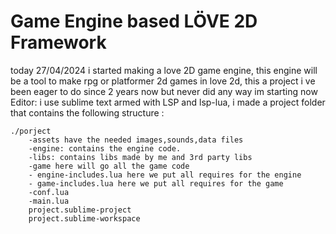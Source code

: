# Game Engine based LÖVE 2D Framework
today 27/04/2024 i started making a  love 2D game engine, this engine will be a tool to make rpg or platformer 2d games in love 2d, this a  project i ve been eager to do since 2 years now but never did any way im starting now
 Editor: i use sublime text armed with LSP and lsp-lua,
 i made a project folder that contains the following structure :

```
./porject
    -assets have the needed images,sounds,data files
    -engine: contains the engine code.
    -libs: contains libs made by me and 3rd party libs
    -game here will go all the game code
    - engine-includes.lua here we put all requires for the engine
    - game-includes.lua here we put all requires for the game
    -conf.lua
    -main.lua
    project.sublime-project
    project.sublime-workspace
```
